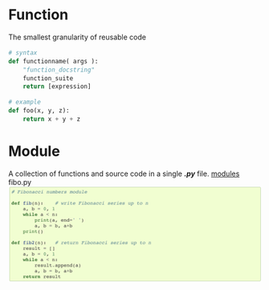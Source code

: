 # Function
The smallest granularity of reusable code
```python
# syntax
def functionname( args ):
    "function_docstring"
    function_suite
    return [expression]
```
```python
# example
def foo(x, y, z):
    return x + y + z
```
# Module
A collection of functions and source code in a single ***.py*** file. 
[modules](https://docs.python.org/3/tutorial/modules.html#modules)
 fibo.py
![fibo.py3](/images/p14-1.png)
<!--stackedit_data:
eyJoaXN0b3J5IjpbMTQ0NDQ3NzU2NywxMDEyOTgzNTk2XX0=
-->